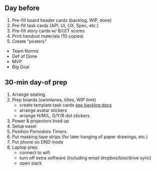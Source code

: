 ## Day before

1. Pre-fill board header cards (backlog, WIP, done)
1. Pre-fill task cards (API, UI, UX, Spec, etc.)
1. Pre-fill story cards w/ B/U/T scores
2. Print handout materials (10 copies)
1. Create "posters"
  * Team Norms
  * Def of Done
  * MVP
  * Big Goal

## 30-min day-of prep

1. Arrange seating
1. Prep boards (swimlanes, titles, WIP limit)
    * create template task cards [see backlog docs](https://github.com/STSILABS/flash-app/blob/develop/docs/process/BACKLOG.md)
    * arrange avatar stickers
    * arrange H/M/L, G/Y/R dot stickers
1. Power & projectors lined up
1. Setup easel
1. Position Pomodoro Timers
2. Put masking tape strips (for later hanging of paper drawings, etc.)
3. Put phone on DND mode
3. Laptop prep: 
    * connect to wifi
    * turn off extra software (including email dropbox/box/drive sync)
    * open slack
